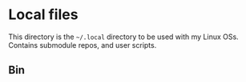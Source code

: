 # Local files

This directory is the `~/.local` directory to be used with my Linux OSs.
Contains submodule repos, and user scripts.

## Bin
